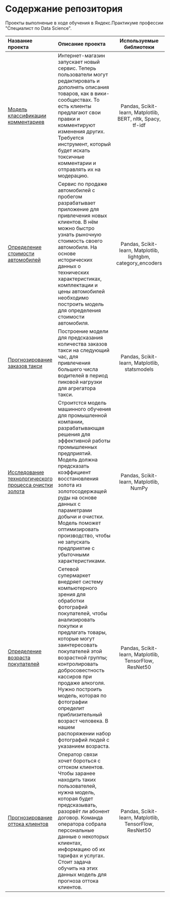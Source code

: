 # Содержание репозитория
Проекты выполненые в ходе обучения в Яндекс.Практикуме профессии "Специалист по Data Science".

| Название проекта| Описание проекта | Используемые библиотеки |
| :-------------------- | :--------------------- |:---------------------------:|
| [Модель классификации комментариев](comment_class) | Интернет-магазин запускает новый сервис. Теперь пользователи могут редактировать и дополнять описания товаров, как в вики-сообществах. То есть клиенты предлагают свои правки и комментируют изменения других. Требуется инструмент, который будет искать токсичные комментарии и отправлять их на модерацию. | Рandas, Scikit-learn, Matplotlib, BERT, nltk, Spacy, tf-idf |
| [Определение стоимости автомобилей](car_price) |Сервис по продаже автомобилей с пробегом  разрабатывает приложение для привлечения новых клиентов. В нём можно быстро узнать рыночную стоимость своего автомобиля. На основе исторических данных о технических характеристиках, комплектации и цены автомобилей необходимо построить модель для определения стоимости автомобиля. | Рandas, Scikit-learn, Matplotlib, lightgbm, category_encoders |
| [Прогнозирование заказов такси](taxi_orders) |Построение модели для предсказания количества заказов такси на следующий час, для привлечения большего числа водителей в период пиковой нагрузки для агрегатора такси.| Рandas, Scikit-learn, Matplotlib, statsmodels|
| [Исследование технологического процесса очистки золота](gold_recovery) |Строитстся модель машинного обучения для промышленной компании, разрабатывающая решения для эффективной работы промышленных предприятий. Модель должна предсказать коэффициент восстановления золота из золотосодержащей руды на основе данных с параметрами добычи и очистки. Модель поможет оптимизировать производство, чтобы не запускать предприятие с убыточными характеристиками.| Рandas, Scikit-learn, Matplotlib, NumPy|
| [Определение возраста покупателей](age_buyers) |Сетевой супермаркет внедряет систему компьютерного зрения для обработки фотографий покупателей, чтобы анализировать покупки и предлагать товары, которые могут заинтересовать покупателей этой возрастной группы; контролировать добросовестность кассиров при продаже алкоголя. Нужно построить модель, которая по фотографии определит приблизительный возраст человека. В нашем распоряжении набор фотографий людей с указанием возраста.| Рandas, Scikit-learn, Matplotlib, TensorFlow, ResNet50|
| [Прогнозирование оттока клиентов](customer_outflow) |Оператор связи хочет бороться с оттоком клиентов. Чтобы заранее находить таких пользователей, нужна модель, которая будет предсказывать, разорвёт ли абонент договор. Команда оператора собрала персональные данные о некоторых клиентах, информацию об их тарифах и услугах. Стоит задача обучить на этих данных модель для прогноза оттока клиентов.| Рandas, Scikit-learn, Matplotlib, TensorFlow, ResNet50|
